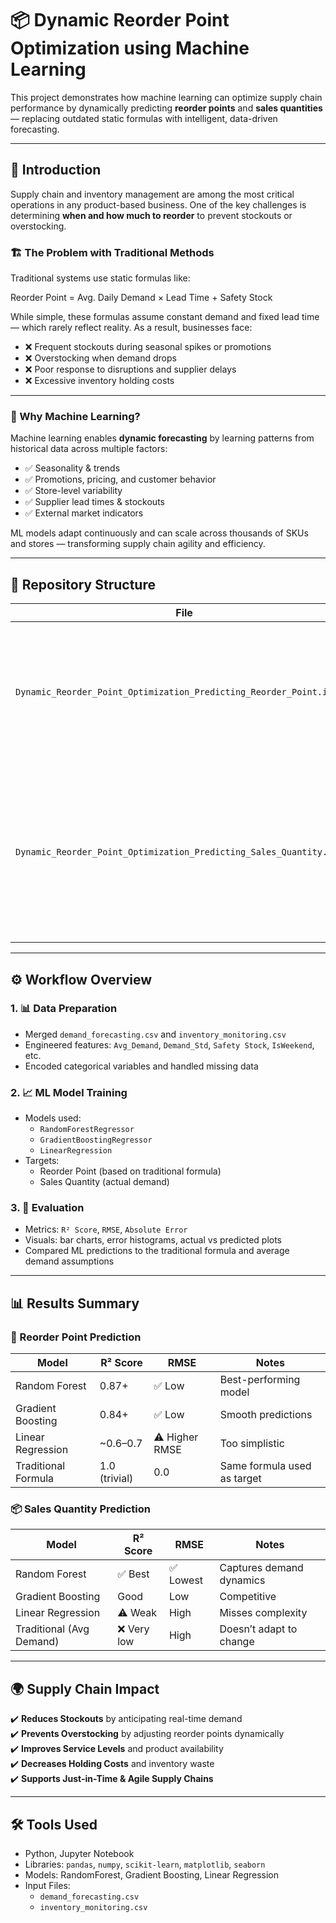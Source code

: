 # 📦 Dynamic Reorder Point Optimization using Machine Learning

This project demonstrates how machine learning can optimize supply chain performance by dynamically predicting **reorder points** and **sales quantities** — replacing outdated static formulas with intelligent, data-driven forecasting.

---

## 🧠 Introduction

Supply chain and inventory management are among the most critical operations in any product-based business. One of the key challenges is determining **when and how much to reorder** to prevent stockouts or overstocking.

### 🏗️ The Problem with Traditional Methods

Traditional systems use static formulas like:

Reorder Point = Avg. Daily Demand × Lead Time + Safety Stock


While simple, these formulas assume constant demand and fixed lead time — which rarely reflect reality. As a result, businesses face:

- ❌ Frequent stockouts during seasonal spikes or promotions  
- ❌ Overstocking when demand drops  
- ❌ Poor response to disruptions and supplier delays  
- ❌ Excessive inventory holding costs  

---

### 🤖 Why Machine Learning?

Machine learning enables **dynamic forecasting** by learning patterns from historical data across multiple factors:

- ✅ Seasonality & trends  
- ✅ Promotions, pricing, and customer behavior  
- ✅ Store-level variability  
- ✅ Supplier lead times & stockouts  
- ✅ External market indicators  

ML models adapt continuously and can scale across thousands of SKUs and stores — transforming supply chain agility and efficiency.

---

## 📂 Repository Structure

| File                                                                 | Description |
|----------------------------------------------------------------------|-------------|
| `Dynamic_Reorder_Point_Optimization_Predicting_Reorder_Point.ipynb` | Predicts reorder points using features like Avg Demand, Lead Time, Safety Stock, Seasonality, etc. |
| `Dynamic_Reorder_Point_Optimization_Predicting_Sales_Quantity.ipynb`| Predicts real sales quantity based on seasonality, promotions, customer segments, etc. and compares ML vs traditional avg-based forecasting |

---

## ⚙️ Workflow Overview

### 1. 📊 Data Preparation
- Merged `demand_forecasting.csv` and `inventory_monitoring.csv`
- Engineered features: `Avg_Demand`, `Demand_Std`, `Safety Stock`, `IsWeekend`, etc.
- Encoded categorical variables and handled missing data

### 2. 📈 ML Model Training
- Models used:  
  - `RandomForestRegressor`  
  - `GradientBoostingRegressor`  
  - `LinearRegression`  
- Targets:
  - Reorder Point (based on traditional formula)
  - Sales Quantity (actual demand)

### 3. 🧪 Evaluation
- Metrics: `R² Score`, `RMSE`, `Absolute Error`
- Visuals: bar charts, error histograms, actual vs predicted plots
- Compared ML predictions to the traditional formula and average demand assumptions

---

## 📊 Results Summary

### 🔁 Reorder Point Prediction

| Model               | R² Score | RMSE | Notes |
|--------------------|----------|------|-------|
| Random Forest       | 0.87+     | ✅ Low | Best-performing model |
| Gradient Boosting   | 0.84+     | ✅ Low | Smooth predictions |
| Linear Regression   | ~0.6–0.7  | ⚠️ Higher RMSE | Too simplistic |
| Traditional Formula | 1.0 (trivial) | 0.0 | Same formula used as target |

### 📦 Sales Quantity Prediction

| Model                  | R² Score | RMSE | Notes |
|-----------------------|----------|------|-------|
| Random Forest          | ✅ Best | ✅ Lowest | Captures demand dynamics |
| Gradient Boosting      | Good     | Low  | Competitive |
| Linear Regression      | ⚠️ Weak | High | Misses complexity |
| Traditional (Avg Demand) | ❌ Very low | High | Doesn’t adapt to change |

---

## 🌍 Supply Chain Impact

✔️ **Reduces Stockouts** by anticipating real-time demand  
✔️ **Prevents Overstocking** by adjusting reorder points dynamically  
✔️ **Improves Service Levels** and product availability  
✔️ **Decreases Holding Costs** and inventory waste  
✔️ **Supports Just-in-Time & Agile Supply Chains**  

---

## 🛠 Tools Used

- Python, Jupyter Notebook  
- Libraries: `pandas`, `numpy`, `scikit-learn`, `matplotlib`, `seaborn`  
- Models: RandomForest, Gradient Boosting, Linear Regression  
- Input Files:  
  - `demand_forecasting.csv`  
  - `inventory_monitoring.csv`


